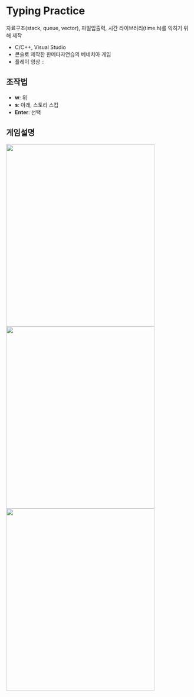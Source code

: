 # Typing Practice
자료구조(stack, queue, vector), 파일입출력, 시간 라이브러리(time.h)를 익히기 위해 제작
- C/C++, Visual Studio
- 콘솔로 제작한 한메타자연습의 베네치아 게임
- 플레이 영상 :: 

## 조작법
- **w**: 위
- **s**: 아래, 스토리 스킵
- **Enter**: 선택

## 게임설명
<img src="https://user-images.githubusercontent.com/66179481/236633721-8897b0f3-af47-4a8e-b252-2085ee40908a.PNG" width="401.7" height="493.3"/> <img src="https://user-images.githubusercontent.com/66179481/236633733-f9c45aa8-58fa-48aa-b2f0-2e99608b3c02.PNG" width="401.7" height="493.3"/> <img src="https://user-images.githubusercontent.com/66179481/236633742-adb0e5c2-8e5f-4db5-9e67-35290c9d8621.PNG" width="401.7" height="493.3"/>
